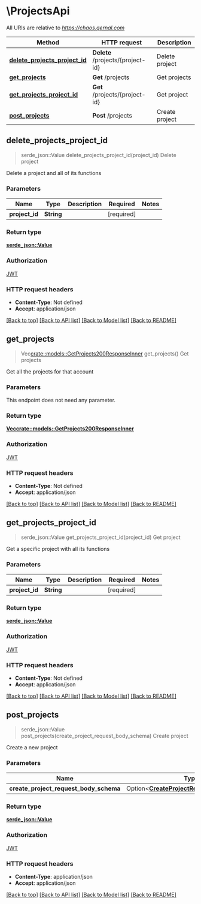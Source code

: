 # \ProjectsApi

All URIs are relative to *https://chaos.qernal.com*

Method | HTTP request | Description
------------- | ------------- | -------------
[**delete_projects_project_id**](ProjectsApi.md#delete_projects_project_id) | **Delete** /projects/{project-id} | Delete project
[**get_projects**](ProjectsApi.md#get_projects) | **Get** /projects | Get projects
[**get_projects_project_id**](ProjectsApi.md#get_projects_project_id) | **Get** /projects/{project-id} | Get project
[**post_projects**](ProjectsApi.md#post_projects) | **Post** /projects | Create project



## delete_projects_project_id

> serde_json::Value delete_projects_project_id(project_id)
Delete project

Delete a project and all of its functions

### Parameters


Name | Type | Description  | Required | Notes
------------- | ------------- | ------------- | ------------- | -------------
**project_id** | **String** |  | [required] |

### Return type

[**serde_json::Value**](serde_json::Value.md)

### Authorization

[JWT](../README.md#JWT)

### HTTP request headers

- **Content-Type**: Not defined
- **Accept**: application/json

[[Back to top]](#) [[Back to API list]](../README.md#documentation-for-api-endpoints) [[Back to Model list]](../README.md#documentation-for-models) [[Back to README]](../README.md)


## get_projects

> Vec<crate::models::GetProjects200ResponseInner> get_projects()
Get projects

Get all the projects for that account

### Parameters

This endpoint does not need any parameter.

### Return type

[**Vec<crate::models::GetProjects200ResponseInner>**](get_projects_200_response_inner.md)

### Authorization

[JWT](../README.md#JWT)

### HTTP request headers

- **Content-Type**: Not defined
- **Accept**: application/json

[[Back to top]](#) [[Back to API list]](../README.md#documentation-for-api-endpoints) [[Back to Model list]](../README.md#documentation-for-models) [[Back to README]](../README.md)


## get_projects_project_id

> serde_json::Value get_projects_project_id(project_id)
Get project

Get a specific project with all its functions

### Parameters


Name | Type | Description  | Required | Notes
------------- | ------------- | ------------- | ------------- | -------------
**project_id** | **String** |  | [required] |

### Return type

[**serde_json::Value**](serde_json::Value.md)

### Authorization

[JWT](../README.md#JWT)

### HTTP request headers

- **Content-Type**: Not defined
- **Accept**: application/json

[[Back to top]](#) [[Back to API list]](../README.md#documentation-for-api-endpoints) [[Back to Model list]](../README.md#documentation-for-models) [[Back to README]](../README.md)


## post_projects

> serde_json::Value post_projects(create_project_request_body_schema)
Create project

Create a new project

### Parameters


Name | Type | Description  | Required | Notes
------------- | ------------- | ------------- | ------------- | -------------
**create_project_request_body_schema** | Option<[**CreateProjectRequestBodySchema**](CreateProjectRequestBodySchema.md)> |  |  |

### Return type

[**serde_json::Value**](serde_json::Value.md)

### Authorization

[JWT](../README.md#JWT)

### HTTP request headers

- **Content-Type**: application/json
- **Accept**: application/json

[[Back to top]](#) [[Back to API list]](../README.md#documentation-for-api-endpoints) [[Back to Model list]](../README.md#documentation-for-models) [[Back to README]](../README.md)

